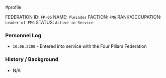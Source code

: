 #profile 

FEDERATION ID: `FP-05`
NAME: `Pleiades`
FACTION: `FMG`
RANK/OCCUPATION: `Leader of FMG`
STATUS: `Active in Service`

### Personnel Log
- `10.06.2200` - Entered into service with the Four Pillars Federation

### History / Background
- N/A
